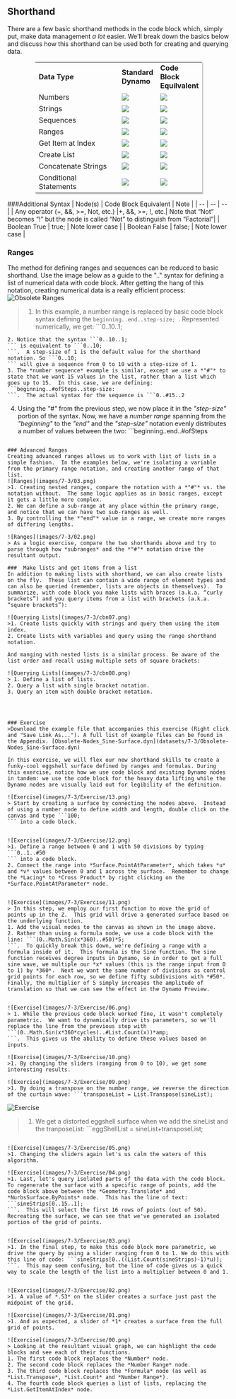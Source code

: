 <style>
table{box-shadow: 2px 2px 2px #BBBBBB;max-width:75%;display:block;margin-left: auto;   margin-right: auto }
img{display:block;margin-left: auto;   margin-right: auto }
</style>
## Shorthand
There are a few basic shorthand methods in the code block which, simply put, make data management *a lot* easier.  We'll break down the basics below and discuss how this shorthand can be used both for creating and querying data.


<table>
    <tr>
    <td width="60%"><b>Data Type</b></td>
    <td width="20%"><b>Standard Dynamo</b> </td>
    <td width="20%"><b>Code Block Equilvalent</b></td>
  </tr>
  <tr>
    <td> Numbers</td>
    <td><img src="images/7-3/table/number.png"></img> </td>
    <td><img src="images/7-3/table/numberCB.png"></img></td>
  </tr>
  <tr>
    <td>Strings</td>
    <td><img src="images/7-3/table/string.png"></img> </td>
    <td><img src="images/7-3/table/stringCB.png"></img></td>
  </tr>
  <tr>
    <td>Sequences</td>
    <td><img src="images/7-3/table/sequence.png"></img> </td>
    <td><img src="images/7-3/table/sequenceCB.png"></img></td>
  </tr>
  <tr>
    <td>Ranges</td>
    <td><img src="images/7-3/table/range.png"></img> </td>
    <td><img src="images/7-3/table/rangeCB.png"></img></td>
  </tr>
  <tr>
    <td>Get Item at Index</td>
    <td><img src="images/7-3/table/getItem.png"></img> </td>
    <td><img src="images/7-3/table/getItemCB.png"></img></td>
  </tr>
  <tr>
    <td>Create List</td>
    <td><img src="images/7-3/table/list.png"></img> </td>
    <td><img src="images/7-3/table/listCB.png"></img></td>
  </tr>
  <tr>
    <td>Concatenate Strings</td>
    <td><img src="images/7-3/table/concat.png"></img> </td>
    <td><img src="images/7-3/table/concatCB.png"></img></td>
  </tr>
  <tr>
    <td>Conditional Statements</td>
    <td><img src="images/7-3/table/if.png"></img> </td>
    <td><img src="images/7-3/table/ifCB.png"></img></td>
  </tr>
</table>


###Additional Syntax
| Node(s) | Code Block Equivalent | Note |
| -- | -- | -- |
| Any operator (+, &&, >=, Not, etc.) |+, &&, >=, !, etc.| Note that “Not” becomes “!” but the node is called “Not” to distinguish from “Factorial”|
| Boolean True | true; | Note lower case |
| Boolean False | false; | Note lower case |

### Ranges
The method for defining ranges and sequences can be reduced to basic shorthand.  Use the image below as a guide to the ".." syntax for defining a list of numerical data with code block. After getting the hang of this notation, creating numerical data is a really efficient process:
![Obsolete Ranges](images/7-3/obsolete02.png)
> 1. In this example, a number range is replaced by basic code block syntax defining the ```beginning..end..step-size;
```.  Represented numerically, we get: ```0..10..1;
```
2. Notice that the syntax ```0..10..1;
``` is equivalent to ```0..10;
```.  A step-size of 1 is the default value for the shorthand notation. So ```0..10;
``` will give a sequence from 0 to 10 with a step-size of 1.
3. The *number sequence* example is similar, except we use a *"#"* to state that we want 15 values in the list, rather than a list which goes up to 15.  In this case, we are defining: ```beginning..#ofSteps..step-size:
```.  The actual syntax for the sequence is ```0..#15..2
```
4. Using the *"#"* from the previous step, we now place it in the *"step-size"* portion of the syntax.  Now, we have a *number range* spanning from the *"beginning"* to the *"end"* and the *"step-size"* notation evenly distributes a number of values between the two: ```beginning..end..#ofSteps
```

### Advanced Ranges
Creating advanced ranges allows us to work with list of lists in a simple fashion.  In the examples below, we're isolating a variable from the primary range notation, and creating another range of that list.
![Ranges](images/7-3/03.png)
>1. Creating nested ranges, compare the notation with a *"#"* vs. the notation without.  The same logic applies as in basic ranges, except it gets a little more complex.
2. We can define a sub-range at any place within the primary range, and notice that we can have two sub-ranges as well.
3. By controlling the *"end"* value in a range, we create more ranges of differing lengths.

![Ranges](images/7-3/02.png)
> As a logic exercise, compare the two shorthands above and try to parse through how *subranges* and the *"#"* notation drive the resultant output.

###  Make lists and get items from a list
In addition to making lists with shorthand, we can also create lists on the fly.  These list can contain a wide range of element types and can also be queried (remember, lists are objects in themselves).  To summarize, with code block you make lists with braces (a.k.a. “curly brackets”) and you query items from a list with brackets (a.k.a. “square brackets”):

![Querying Lists](images/7-3/cbn07.png)
>1. Create lists quickly with strings and query them using the item index.
2. Create lists with variables and query using the range shorthand notation.

And manging with nested lists is a similar process. Be aware of the list order and recall using multiple sets of square brackets:

![Querying Lists](images/7-3/cbn08.png)
> 1. Define a list of lists.
2. Query a list with single bracket notation.
3. Query an item with double bracket notation.




### Exercise
>Download the example file that accompanies this exercise (Right click and "Save Link As..."). A full list of example files can be found in the Appendix. [Obsolete-Nodes_Sine-Surface.dyn](datasets/7-3/Obsolete-Nodes_Sine-Surface.dyn)

In this exercise, we will flex our new shorthand skills to create a funky-cool eggshell surface defined by ranges and formulas. During this exercise, notice how we use code block and existing Dynamo nodes in tandem: we use the code block for the heavy data lifting while the Dynamo nodes are visually laid out for legibility of the definition.

![Exercise](images/7-3/Exercise/13.png)
> Start by creating a surface by connecting the nodes above.  Instead of using a number node to define width and length, double click on the canvas and type ```100;
``` into a code block.


![Exercise](images/7-3/Exercise/12.png)
>1. Define a range between 0 and 1 with 50 divisions by typing ```0..1..#50
``` into a code block.
2. Connect the range into *Surface.PointAtParameter*, which takes *u* and *v* values between 0 and 1 across the surface.  Remember to change the *Lacing* to *Cross Product* by right clicking on the *Surface.PointAtParameter* node.


![Exercise](images/7-3/Exercise/11.png)
> In this step, we employ our first function to move the grid of points up in the Z.  This grid will drive a generated surface based on the underlying function.
1. Add the visual nodes to the canvas as shown in the image above.
2. Rather than using a formula node, we use a code block with the line: ```(0..Math.Sin(x*360)..#50)*5;
```.  To quickly break this down, we're defining a range with a formula inside of it.  This formula is the Sine function. The sine function receives degree inputs in Dynamo, so in order to get a full sine wave, we multiple our *x* values (this is the range input from 0 to 1) by *360*.  Next we want the same number of divisions as control grid points for each row, so we define fifty subdivisions with *#50*.  Finally, the multiplier of 5 simply increases the amplitude of translation so that we can see the effect in the Dynamo Preview.


![Exercise](images/7-3/Exercise/06.png)
> 1. While the previous code block worked fine, it wasn't completely parametric.  We want to dynamically drive its parameters, so we'll replace the line from the previous step with ```(0..Math.Sin(x*360*cycles)..#List.Count(x))*amp;
```.  This gives us the ability to define these values based on inputs.

![Exercise](images/7-3/Exercise/10.png)
>1. By changing the sliders (ranging from 0 to 10), we get some interesting results.

![Exercise](images/7-3/Exercise/09.png)
>1. By doing a transpose on the number range, we reverse the direction of the curtain wave: ```transposeList = List.Transpose(sineList);
```

![Exercise](images/7-3/Exercise/07.png)
>1. We get a distorted eggshell surface when we add the sineList and the tranposeList: ```eggShellList = sineList+transposeList;
```

![Exercise](images/7-3/Exercise/05.png)
>1. Changing the sliders again let's us calm the waters of this algorithm.

![Exercise](images/7-3/Exercise/04.png)
>1. Last, let's query isolated parts of the data with the code block.  To regenerate the surface with a specific range of points, add the code block above between the *Geometry.Translate* and *NurbsSurface.ByPoints* node.  This has the line of text: ```sineStrips[0..15..1];
```.  This will select the first 16 rows of points (out of 50).  Recreating the surface, we can see that we've generated an isolated portion of the grid of points.


![Exercise](images/7-3/Exercise/03.png)
>1. In the final step, to make this code block more parametric, we drive the query by using a slider ranging from 0 to 1. We do this with this line of code: ```sineStrips[0..((List.Count(sineStrips)-1)*u)];
```.  This may seem confusing, but the line of code gives us a quick way to scale the length of the list into a multiplier between 0 and 1.


![Exercise](images/7-3/Exercise/02.png)
>1. A value of *.53* on the slider creates a surface just past the midpoint of the grid.

![Exercise](images/7-3/Exercise/01.png)
>1. And as expected, a slider of *1* creates a surface from the full grid of points.

![Exercise](images/7-3/Exercise/00.png)
> Looking at the resultant visual graph, we can highlight the code blocks and see each of their functions.
1. The first code block replaces the *Number* node.
2. The second code block replaces the *Number Range* node.
3. The third code block replaces the *Formula* node (as well as *List.Transpose*, *List.Count* and *Number Range*).
4. The fourth code block queries a list of lists, replacing the *List.GetItemAtIndex* node.








